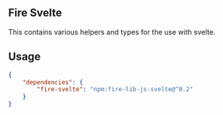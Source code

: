 
## Fire Svelte
This contains various helpers and types for the use with svelte.

## Usage
```json
{
	"dependencies": {
		"fire-svelte": "npm:fire-lib-js-svelte@^0.2"
	}
}
```